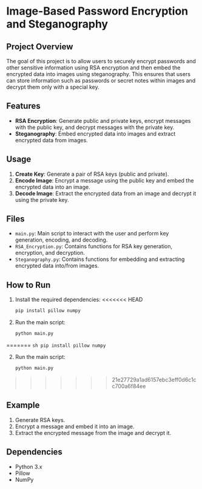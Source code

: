 # Image-Based Password Encryption and Steganography

## Project Overview

The goal of this project is to allow users to securely encrypt passwords and other sensitive information using RSA encryption and then embed the encrypted data into images using steganography. This ensures that users can store information such as passwords or secret notes within images and decrypt them only with a special key.

## Features

- **RSA Encryption**: Generate public and private keys, encrypt messages with the public key, and decrypt messages with the private key.
- **Steganography**: Embed encrypted data into images and extract encrypted data from images.

## Usage

1. **Create Key**: Generate a pair of RSA keys (public and private).
2. **Encode Image**: Encrypt a message using the public key and embed the encrypted data into an image.
3. **Decode Image**: Extract the encrypted data from an image and decrypt it using the private key.

## Files

- `main.py`: Main script to interact with the user and perform key generation, encoding, and decoding.
- `RSA_Encryption.py`: Contains functions for RSA key generation, encryption, and decryption.
- `Steganography.py`: Contains functions for embedding and extracting encrypted data into/from images.

## How to Run

1. Install the required dependencies:
<<<<<<< HEAD

   ```sh
   pip install pillow numpy
   ```

2. Run the main script:
   ```sh
   python main.py
   ```
=======
    ```sh
    pip install pillow numpy
    ```

2. Run the main script:
    ```sh
    python main.py
    ```
>>>>>>> 21e27729a1ad6157ebc3eff0d6c1cc700a6f84ee

## Example

1. Generate RSA keys.
2. Encrypt a message and embed it into an image.
3. Extract the encrypted message from the image and decrypt it.

## Dependencies

- Python 3.x
- Pillow
- NumPy
